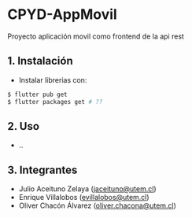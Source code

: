 # CPYD-AppMovil
Proyecto aplicación movil como frontend de la api rest

## 1. Instalación
- Instalar librerias con:
``` bash
$ flutter pub get
$ flutter packages get # ??
```

## 2. Uso
- ..

## 3. Integrantes
- Julio Aceituno Zelaya (jaceituno@utem.cl)
- Enrique Villalobos (evillalobos@utem.cl)
- Oliver Chacón Álvarez (oliver.chacona@utem.cl)

